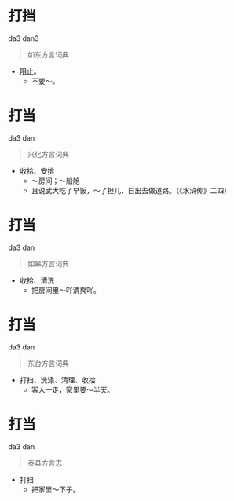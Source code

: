 # 打挡
da3 dan3
> 如东方言词典
- 阻止。
  - 不要～。

# 打当
da3 dan
> 兴化方言词典
- 收拾、安排
  - ～房间；～船舱
  - 且说武大吃了早饭，～了担儿，自出去做道路。（《水浒传》二四）

# 打当
da3 dan
> 如皋方言词典
- 收拾、清洗
  - 把房间里～吖清爽吖。

# 打当
da3 dan
> 东台方言词典
- 打扫、洗涤、清理、收拾
  - 客人一走，家里要～半天。

# 打当
da3 dan
> 泰县方言志
- 打扫
  - 把家里～下子。
